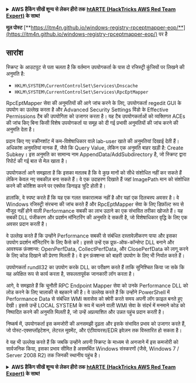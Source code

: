 <details>

<summary><strong>AWS हैकिंग सीखें शून्य से लेकर हीरो तक</strong> <a href="https://training.hacktricks.xyz/courses/arte"><strong>htARTE (HackTricks AWS Red Team Expert)</strong></a><strong> के साथ!</strong></summary>

HackTricks का समर्थन करने के अन्य तरीके:

* यदि आप चाहते हैं कि आपकी **कंपनी का विज्ञापन HackTricks में दिखाई दे** या **HackTricks को PDF में डाउनलोड करें** तो [**सब्सक्रिप्शन प्लान्स**](https://github.com/sponsors/carlospolop) देखें!
* [**आधिकारिक PEASS & HackTricks स्वैग**](https://peass.creator-spring.com) प्राप्त करें
* [**The PEASS Family**](https://opensea.io/collection/the-peass-family) की खोज करें, हमारा एक्सक्लूसिव [**NFTs**](https://opensea.io/collection/the-peass-family) का संग्रह
* 💬 [**Discord group**](https://discord.gg/hRep4RUj7f) में **शामिल हों** या [**telegram group**](https://t.me/peass) में या **Twitter** 🐦 पर मुझे **फॉलो** करें [**@carlospolopm**](https://twitter.com/carlospolopm)**.**
* **HackTricks** के [**github repos**](https://github.com/carlospolop/hacktricks) और [**HackTricks Cloud**](https://github.com/carlospolop/hacktricks-cloud) में PRs सबमिट करके अपनी हैकिंग ट्रिक्स शेयर करें।

</details>


**मूल पोस्ट** [**https://itm4n.github.io/windows-registry-rpceptmapper-eop/**](https://itm4n.github.io/windows-registry-rpceptmapper-eop/) पर है

## सारांश
स्क्रिप्ट के आउटपुट से पता चलता है कि वर्तमान उपयोगकर्ता के पास दो रजिस्ट्री कुंजियों पर लिखने की अनुमति है:

- `HKLM\SYSTEM\CurrentControlSet\Services\Dnscache`
- `HKLM\SYSTEM\CurrentControlSet\Services\RpcEptMapper`

RpcEptMapper सेवा की अनुमतियों की आगे जांच करने के लिए, उपयोगकर्ता regedit GUI के उपयोग का उल्लेख करता है और Advanced Security Settings विंडो के Effective Permissions टैब की उपयोगिता को उजागर करता है। यह टैब उपयोगकर्ताओं को व्यक्तिगत ACEs की जांच किए बिना किसी विशेष उपयोगकर्ता या समूह को दी गई प्रभावी अनुमतियों की जांच करने की अनुमति देता है।

प्रदान किए गए स्क्रीनशॉट में कम-विशेषाधिकार वाले lab-user खाते की अनुमतियां दिखाई देती हैं। अधिकांश अनुमतियां मानक हैं, जैसे कि Query Value, लेकिन एक अनुमति बाहर खड़ी है: Create Subkey। इस अनुमति का सामान्य नाम AppendData/AddSubdirectory है, जो स्क्रिप्ट द्वारा रिपोर्ट की गई बात से मेल खाता है।

उपयोगकर्ता आगे समझाता है कि इसका मतलब है कि वे कुछ मानों को सीधे संशोधित नहीं कर सकते हैं लेकिन केवल नए सबकीज़ बना सकते हैं। वे एक उदाहरण दिखाते हैं जहां ImagePath मान को संशोधित करने की कोशिश करने पर एक्सेस डिनाइड त्रुटि होती है।

हालांकि, वे स्पष्ट करते हैं कि यह एक गलत सकारात्मक नहीं है और यहां एक दिलचस्प अवसर है। वे Windows रजिस्ट्री संरचना की जांच करते हैं और RpcEptMapper सेवा के लिए डिफ़ॉल्ट रूप से मौजूद नहीं होने वाली Performance सबकी का लाभ उठाने का एक संभावित तरीका खोजते हैं। यह सबकी DLL पंजीकरण और प्रदर्शन मॉनिटरिंग की अनुमति दे सकती है, जो विशेषाधिकार वृद्धि के लिए एक अवसर प्रदान करती है।

वे उल्लेख करते हैं कि उन्होंने Performance सबकी से संबंधित दस्तावेज़ीकरण पाया और इसका उपयोग प्रदर्शन मॉनिटरिंग के लिए कैसे करें। इससे उन्हें एक प्रूफ-ऑफ-कॉन्सेप्ट DLL बनाने और आवश्यक फ़ंक्शन्स: OpenPerfData, CollectPerfData, और ClosePerfData को लागू करने के लिए कोड दिखाने की प्रेरणा मिलती है। वे इन फ़ंक्शन्स को बाहरी उपयोग के लिए भी निर्यात करते हैं।

उपयोगकर्ता rundll32 का उपयोग करके DLL का परीक्षण करते हैं ताकि सुनिश्चित किया जा सके कि यह अपेक्षित रूप से कार्य करता है, सफलतापूर्वक जानकारी लॉग करता है।

आगे, वे समझाते हैं कि चुनौती RPC Endpoint Mapper सेवा को उनके Performance DLL को लोड करने के लिए चालाकी से बहकाने की है। वे उल्लेख करते हैं कि उन्होंने PowerShell में Performance Data से संबंधित WMI क्लासेस को क्वेरी करते समय अपनी लॉग फ़ाइल बनते हुए देखी। इससे उन्हें LOCAL SYSTEM के रूप में चलने वाली WMI सेवा के संदर्भ में मनमाने कोड को निष्पादित करने की अनुमति मिलती है, जो उन्हें अप्रत्याशित और उन्नत पहुंच प्रदान करती है।

निष्कर्ष में, उपयोगकर्ता इस कमजोरी की अनसमझी दृढ़ता और इसके संभावित प्रभाव को उजागर करते हैं, जो पोस्ट-एक्सप्लॉइटेशन, लेटरल मूवमेंट, और एंटीवायरस/EDR इवेज़न तक विस्तारित हो सकता है।

वे यह भी उल्लेख करते हैं कि जबकि उन्होंने अपनी स्क्रिप्ट के माध्यम से अनजाने में इस कमजोरी को सार्वजनिक किया, इसका प्रभाव सीमित है असमर्थित Windows संस्करणों (जैसे, Windows 7 / Server 2008 R2) तक जिनकी स्थानीय पहुंच है।


<details>

<summary><strong>AWS हैकिंग सीखें शून्य से लेकर हीरो तक</strong> <a href="https://training.hacktricks.xyz/courses/arte"><strong>htARTE (HackTricks AWS Red Team Expert)</strong></a><strong> के साथ!</strong></summary>

HackTricks का समर्थन करने के अन्य तरीके:

* यदि आप चाहते हैं कि आपकी **कंपनी का विज्ञापन HackTricks में दिखाई दे** या **HackTricks को PDF में डाउनलोड करें** तो [**सब्सक्रिप्शन प्लान्स**](https://github.com/sponsors/carlospolop) देखें!
* [**आधिकारिक PEASS & HackTricks स्वैग**](https://peass.creator-spring.com) प्राप्त करें
* [**The PEASS Family**](https://opensea.io/collection/the-peass-family) की खोज करें, हमारा एक्सक्लूसिव [**NFTs**](https://opensea.io/collection/the-peass-family) का संग्रह
* 💬 [**Discord group**](https://discord.gg/hRep4RUj7f) में **शामिल हों** या [**telegram group**](https://t.me/peass) में या **Twitter** 🐦 पर मुझे **फॉलो** करें [**@carlospolopm**](https://twitter.com/carlospolopm)**.**
* **HackTricks** के [**github repos**](https://github.com/carlospolop/hacktricks) और [**HackTricks Cloud**](https://github.com/carlospolop/hacktricks-cloud) में PRs सबमिट करके अपनी हैकिंग ट्रिक्स शेयर करें।

</details>
